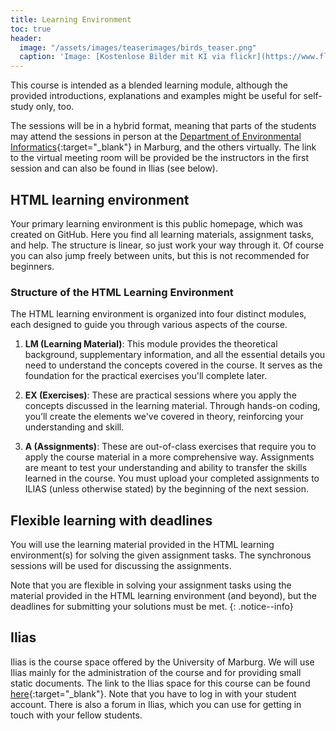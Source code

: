 ```yaml
---
title: Learning Environment
toc: true
header:
  image: "/assets/images/teaserimages/birds_teaser.png"
  caption: 'Image: [Kostenlose Bilder mit KI via flickr](https://www.flickr.com/photos/ai_universe/53440008559/); [CC BY 2.0 DEED](https://creativecommons.org/licenses/by/2.0/); image cropped'
---
```


This course is intended as a blended learning module, although the provided introductions, explanations and examples might be useful for self-study only, too.
<!--more-->


The sessions will be in a hybrid format, meaning that parts of the students may attend the sessions in person 
at the [Department of Environmental Informatics](https://www.uni-marburg.de/en/fb19/disciplines/physisch/environmentalinformatics){:target="_blank"} in Marburg,
and the others virtually. The link to the virtual meeting room will be provided be the instructors in the first session and can also be found in Ilias (see below).



## HTML learning environment

Your primary learning environment is this public homepage, which was created on GitHub.
Here you find all learning materials, assignment tasks, and help.
The structure is linear, so just work your way through it. 
Of course you can also jump freely between units, but this is not recommended for beginners.

### Structure of the HTML Learning Environment

The HTML learning environment is organized into four distinct modules, each designed to guide you through various aspects of the course.

1. **LM (Learning Material)**: This module provides the theoretical background, supplementary information, and all the essential details you need to understand the concepts covered in the course. It serves as the foundation for the practical exercises you'll complete later.

2. **EX (Exercises)**: These are practical sessions where you apply the concepts discussed in the learning material. Through hands-on coding, you’ll create the elements we've covered in theory, reinforcing your understanding and skill.

3. **A (Assignments)**: These are out-of-class exercises that require you to apply the course material in a more comprehensive way. Assignments are meant to test your understanding and ability to transfer the skills learned in the course. You must upload your completed assignments to ILIAS (unless otherwise stated) by the beginning of the next session.


<!--
3. **EX-A (Advanced Exercises)**: These exercises are intended for advanced participants and are optional for bachelor-level students. Given the diverse skill levels of the course participants, these exercises provide additional challenges for those who wish to deepen their knowledge and capabilities.
-->



## Flexible learning with deadlines

You will use the learning material provided in the HTML learning environment(s) for solving the given assignment tasks.
The synchronous sessions will be used for discussing the assignments.

Note that you are flexible in solving your assignment tasks using the material provided in the HTML learning environment (and beyond), 
but the deadlines for submitting your solutions must be met.
{: .notice--info}



## Ilias

Ilias is the course space offered by the University of Marburg. 
We will use Ilias mainly for the administration of the course and for providing small static documents.
The link to the Ilias space for this course can be found [here](https://ilias.uni-marburg.de/goto.php/crs/4304496){:target="_blank"}.
Note that you have to log in with your student account. 
There is also a forum in Ilias, which you can use for getting in touch with your fellow students.